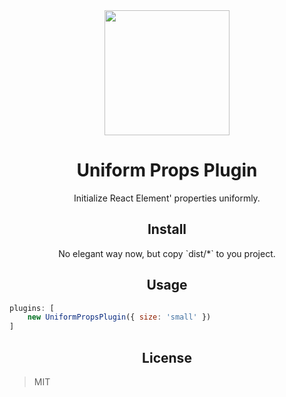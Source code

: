 
<div align="center">
  <a href="https://github.com/webpack/webpack">
    <img width="200" height="200"
      src="https://webpack.js.org/assets/icon-square-big.svg">
  </a>
  <h1>Uniform Props Plugin</h1>
  <p>Initialize React Element' properties uniformly.</p>
</div>

<h2 align="center">Install</h2>

<div align="center">No elegant way now, but copy `dist/*` to you project.</div>

<h2 align="center">Usage</h2>

```js
plugins: [
    new UniformPropsPlugin({ size: 'small' })
]
```

<h2 align="center">License</h2>

> MIT
